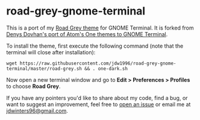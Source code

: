 # road-grey-gnome-terminal

This is a port of my
[Road Grey theme](https://github.com/jdw1996/road-grey-syntax) for GNOME
Terminal. It is forked from
[Denys Dovhan's port of Atom's One themes to GNOME Terminal](https://github.com/denysdovhan/one-gnome-terminal).

To install the theme, first execute the following command (note that the
terminal will close after installation):

```
wget https://raw.githubusercontent.com/jdw1996/road-grey-gnome-terminal/master/road-grey.sh && . one-dark.sh
```

Now open a new terminal window and go to **Edit > Preferences > Profiles** to
choose **Road Grey**.

If you have any pointers you'd like to share about my code, find a bug, or want
to suggest an improvement, feel free to
[open an issue](https://github.com/jdw1996/road-grey-gnome-terminal/issues/new)
or email me at [jdwinters96@gmail.com](mailto:jdwinters96@gmail.com).
